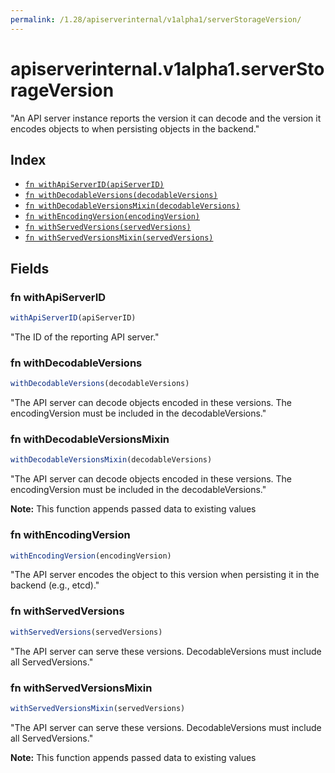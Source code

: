 ```yaml
---
permalink: /1.28/apiserverinternal/v1alpha1/serverStorageVersion/
---
```


# apiserverinternal.v1alpha1.serverStorageVersion

"An API server instance reports the version it can decode and the version it encodes objects to when persisting objects in the backend."

## Index

* [`fn withApiServerID(apiServerID)`](#fn-withapiserverid)
* [`fn withDecodableVersions(decodableVersions)`](#fn-withdecodableversions)
* [`fn withDecodableVersionsMixin(decodableVersions)`](#fn-withdecodableversionsmixin)
* [`fn withEncodingVersion(encodingVersion)`](#fn-withencodingversion)
* [`fn withServedVersions(servedVersions)`](#fn-withservedversions)
* [`fn withServedVersionsMixin(servedVersions)`](#fn-withservedversionsmixin)

## Fields

### fn withApiServerID

```ts
withApiServerID(apiServerID)
```

"The ID of the reporting API server."

### fn withDecodableVersions

```ts
withDecodableVersions(decodableVersions)
```

"The API server can decode objects encoded in these versions. The encodingVersion must be included in the decodableVersions."

### fn withDecodableVersionsMixin

```ts
withDecodableVersionsMixin(decodableVersions)
```

"The API server can decode objects encoded in these versions. The encodingVersion must be included in the decodableVersions."

**Note:** This function appends passed data to existing values

### fn withEncodingVersion

```ts
withEncodingVersion(encodingVersion)
```

"The API server encodes the object to this version when persisting it in the backend (e.g., etcd)."

### fn withServedVersions

```ts
withServedVersions(servedVersions)
```

"The API server can serve these versions. DecodableVersions must include all ServedVersions."

### fn withServedVersionsMixin

```ts
withServedVersionsMixin(servedVersions)
```

"The API server can serve these versions. DecodableVersions must include all ServedVersions."

**Note:** This function appends passed data to existing values